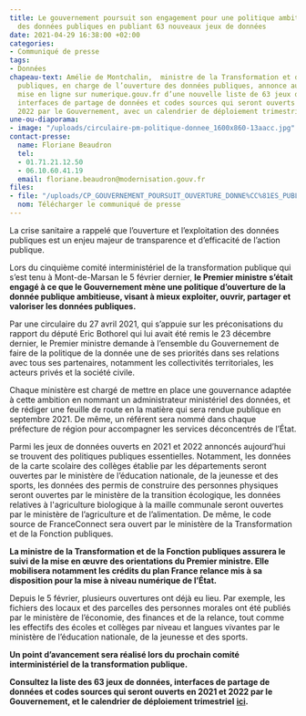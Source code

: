 ```yaml
---
title: Le gouvernement poursuit son engagement pour une politique ambitieuse d’ouverture
  des données publiques en publiant 63 nouveaux jeux de données
date: 2021-04-29 16:38:00 +02:00
categories:
- Communiqué de presse
tags:
- Données
chapeau-text: Amélie de Montchalin,  ministre de la Transformation et de la Fonction
  publiques, en charge de l’ouverture des données publiques, annonce aujourd’hui la
  mise en ligne sur numerique.gouv.fr d’une nouvelle liste de 63 jeux de données,
  interfaces de partage de données et codes sources qui seront ouverts en 2021 et
  2022 par le Gouvernement, avec un calendrier de déploiement trimestriel.
une-ou-diaporama:
- image: "/uploads/circulaire-pm-politique-donnee_1600x860-13aacc.jpg"
contact-presse:
  name: Floriane Beaudron
  tel:
  - 01.71.21.12.50
  - 06.10.60.41.19
  email: floriane.beaudron@modernisation.gouv.fr
files:
- file: "/uploads/CP_GOUVERNEMENT_POURSUIT_OUVERTURE_DONNE%CC%81ES_PUBLIQUES_63_NOUVEAUX_JEUX_D/pdf"
  nom: Télécharger le communiqué de presse
---
```


La crise sanitaire a rappelé que l’ouverture et l’exploitation des données publiques est un enjeu majeur de transparence et d’efficacité de l’action publique.

Lors du cinquième comité interministériel de la transformation publique qui s’est tenu à Mont-de-Marsan le 5 février dernier, **le Premier ministre s’était engagé à ce que le Gouvernement mène une politique d’ouverture de la donnée publique ambitieuse, visant à mieux exploiter, ouvrir, partager et valoriser les données publiques.**

Par une circulaire du 27 avril 2021, qui s’appuie sur les préconisations du rapport du député Eric Bothorel qui lui avait été remis le 23 décembre dernier, le Premier ministre demande à l’ensemble du Gouvernement de faire de la politique de la donnée une de ses priorités dans ses relations avec tous ses partenaires, notamment les collectivités territoriales, les acteurs privés et la société civile.

Chaque ministère est chargé de mettre en place une gouvernance adaptée à cette ambition en nommant un administrateur ministériel des données, et de rédiger une feuille de route en la matière qui sera rendue publique en septembre 2021. De même, un référent sera nommé dans chaque préfecture de région pour accompagner les services déconcentrés de l’État.

Parmi les jeux de données ouverts en 2021 et 2022 annoncés aujourd’hui se trouvent des politiques publiques essentielles. Notamment, les données de la carte scolaire des collèges établie par les départements seront ouvertes par le ministère de l’éducation nationale, de la jeunesse et des sports, les données des permis de construire des personnes physiques seront ouvertes par le ministère de la transition écologique, les données relatives à l'agriculture biologique à la maille communale seront ouvertes par le ministère de l’agriculture et de l’alimentation. De même, le code source de FranceConnect sera ouvert par le ministère de la Transformation et de la Fonction publiques.

**La ministre de la Transformation et de la Fonction publiques assurera le suivi de la mise en œuvre des orientations du Premier ministre. Elle mobilisera notamment les crédits du plan France relance mis à sa disposition pour la mise à niveau numérique de l’État.**

Depuis le 5 février, plusieurs ouvertures ont déjà eu lieu. Par exemple, les fichiers des locaux et des parcelles des personnes morales ont été publiés par le ministère de l’économie, des finances et de la relance, tout comme les effectifs des écoles et collèges par niveau et langues vivantes par le ministère de l’éducation nationale, de la jeunesse et des sports.

**Un point d’avancement sera réalisé lors du prochain comité interministériel de la transformation publique.**

**Consultez la liste des 63 jeux de données, interfaces de partage de données et codes sources qui seront ouverts en 2021 et 2022 par le Gouvernement, et le calendrier de déploiement trimestriel** **[ici](https://numerique.gouv.fr/actualites/politique-donnee-algorithmes-et-codes-sources-une-circulaire-du-premier-ministre-renouvelle-ambition-francaise/).**